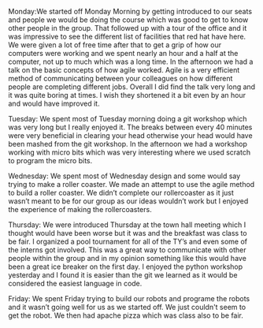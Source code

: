Monday:We started off Monday Morning by getting introduced to our seats and people we would be doing the course which was good to get to know other people in the group. That followed up with a tour of the office and it was impressive to see the different list of facilities that red hat have here. We were given a lot of free time after that to get a grip of how our computers were working and we spent nearly an hour and a half at the computer, not up to much which was a long time. In the afternoon we had a talk on the basic concepts of how agile worked. Agile is a very efficient method of communicating between your colleagues on how different people are completing different jobs. Overall I did find the talk very long and it was quite boring at times. I wish they shortened it a bit even by an hour and would have improved it.

Tuesday: We spent most of Tuesday morning doing a git workshop which was very long but I really enjoyed it. The breaks between every 40 minutes were very beneficial in clearing your head otherwise your head would have been mashed from the git workshop. In the afternoon we had a workshop working with micro bits which was very interesting where we used scratch to program the micro bits.  

Wednesday: We spent most of Wednesday design and some would say trying to make a roller coaster. We made an attempt to use the agile method to build a roller coaster. We didn’t complete our rollercoaster as it just wasn’t meant to be for our group as our ideas wouldn’t work but I enjoyed the experience of making the rollercoasters.

Thursday: We were introduced Thursday at the town hall meeting which I thought would have been worse but it was and the breakfast was class to be fair. I organized a pool tournament for all of the TY’s and even some of the interns got involved. This was a great way to communicate with other people within the group and in my opinion something like this would have been a great ice breaker on the first day. I enjoyed the python workshop yesterday and I found it is easier than the git we learned as it would be considered the easiest language in code.

Friday: We spent Friday trying to build our robots and programe the robots and it wasn’t going well for us as we started off. We just couldn't seem to get the robot. We then had apache pizza which was class also to be fair.
